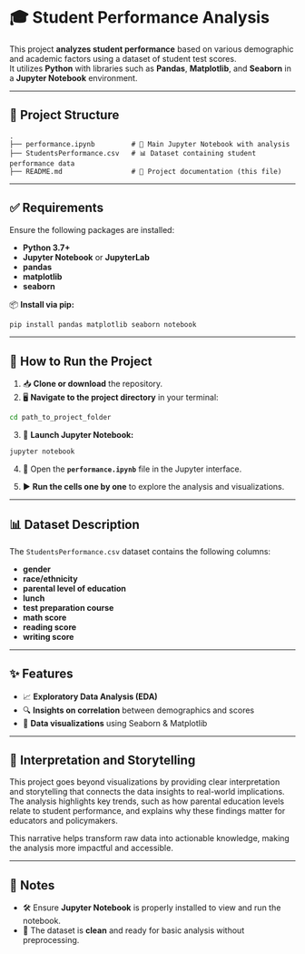 # 🎓 **Student Performance Analysis**

This project **analyzes student performance** based on various demographic and academic factors using a dataset of student test scores.  
It utilizes **Python** with libraries such as **Pandas**, **Matplotlib**, and **Seaborn** in a **Jupyter Notebook** environment.

---

## 📁 **Project Structure**

```
.
├── performance.ipynb         # 📘 Main Jupyter Notebook with analysis
├── StudentsPerformance.csv   # 📊 Dataset containing student performance data
├── README.md                 # 📄 Project documentation (this file)
```

---

## ✅ **Requirements**

Ensure the following packages are installed:

- **Python 3.7+**
- **Jupyter Notebook** or **JupyterLab**
- **pandas**
- **matplotlib**
- **seaborn**

📦 **Install via pip:**

```bash
pip install pandas matplotlib seaborn notebook
```

---

## 🚀 **How to Run the Project**

1. 📥 **Clone or download** the repository.
2. 🖥️ **Navigate to the project directory** in your terminal:

```bash
cd path_to_project_folder
```

3. 📂 **Launch Jupyter Notebook:**

```bash
jupyter notebook
```

4. 📑 Open the **`performance.ipynb`** file in the Jupyter interface.

5. ▶️ **Run the cells one by one** to explore the analysis and visualizations.

---

## 📊 **Dataset Description**

The `StudentsPerformance.csv` dataset contains the following columns:

- **gender**
- **race/ethnicity**
- **parental level of education**
- **lunch**
- **test preparation course**
- **math score**
- **reading score**
- **writing score**

---

## ✨ **Features**

- 📈 **Exploratory Data Analysis (EDA)**
- 🔍 **Insights on correlation** between demographics and scores
- 🎨 **Data visualizations** using Seaborn & Matplotlib

---

## 📖 **Interpretation and Storytelling**

This project goes beyond visualizations by providing clear interpretation and storytelling that connects the data insights to real-world implications.  
The analysis highlights key trends, such as how parental education levels relate to student performance, and explains why these findings matter for educators and policymakers.  

This narrative helps transform raw data into actionable knowledge, making the analysis more impactful and accessible.


---

## 📌 **Notes**

- 🛠️ Ensure **Jupyter Notebook** is properly installed to view and run the notebook.
- 🧼 The dataset is **clean** and ready for basic analysis without preprocessing.
